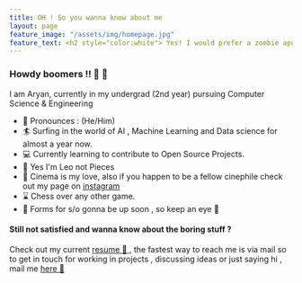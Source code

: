 ```yaml
---
title: OH ! So you wanna know about me  
layout: page
feature_image: "/assets/img/homepage.jpg"
feature_text: <h2 style="color:white"> Yes! I would prefer a zombie apocalypse over robots taking over the world </h2>
---
```


### Howdy boomers !! :wave: :wave: 

I am Aryan, currently in my undergrad (2nd year) pursuing Computer Science & Engineering 

 * :lollipop: Pronounces : (He/Him)
 * :surfer: Surfing in the world of AI , Machine Learning and Data science for almost a year now.
 * :computer: Currently learning to contribute to Open Source Projects.
 * :crystal_ball: Yes I'm Leo not Pieces
 * :movie_camera: Cinema is my love, also if you happen to be a fellow cinephile check out my page on [instagram](https://www.instagram.com/cine.bliss/)
 * :hourglass: Chess over any other game.
 * :ribbon: Forms for s/o gonna be up soon , so keep an eye :eyes:
 
#### Still not satisfied and wanna know about the boring stuff ? 

Check out my current [resume :scroll: ](https://drive.google.com/file/d/1nYqDciM2ElQP5rapmPPrZOLlwzGxH3QC/view?usp=sharing) , the fastest way to reach me is via mail so to get in touch for working in projects , discussing ideas or just saying hi , mail me [here :email: ](mailto:aryannath2@gmail.com) 
